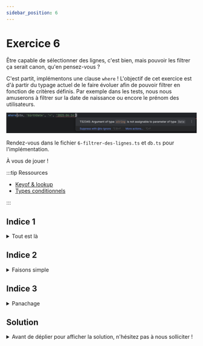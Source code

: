 ```yaml
---
sidebar_position: 6
---
```


# Exercice 6

Être capable de sélectionner des lignes, c'est bien, mais pouvoir les filtrer ça serait canon, qu'en pensez-vous ?

C'est partit, implémentons une clause `where` ! L'objectif de cet exercice est d'à partir du typage actuel de le faire évoluer afin de pouvoir filtrer en fonction de critères définis.
Par exemple dans les tests, nous nous amuserons à filtrer sur la date de naissance ou encore le prénom des utilisateurs.

![where autocomplete](img/where_autocomplete.png)

Rendez-vous dans le fichier `6-filtrer-des-lignes.ts` et `db.ts` pour l'implémentation.

À vous de jouer !

:::tip Ressources

- [Keyof & lookup](../typescript/keyof-lookup.md)
- [Types conditionnels](../typescript/conditional-types.md)

:::

## Indice 1

<details>
  <summary>Tout est là</summary>

La signature de `where` dépend du type du contexte (en l'occurrence de _sélection_ dans une _table_ d'une base de donnée arbitraire) ainsi que du nom et du type de champ (qu'on peut déduire de la _table_) sur lequel le filtre sera appliqué.

</details>

## Indice 2

<details>
  <summary>Faisons simple</summary>

Pour le moment, nous n'implémentons qu'une clause d'égalité, un type littéral devrait faire l'affaire pour l'argument `operator` !

</details>

## Indice 3

<details>
  <summary>Panachage</summary>

Au final, on va utiliser ici beaucoup de choses qu'on a déjà pu aborder : _lookup types_, mots-clé _keyof_ ou _extends_.

</details>

## Solution

<details>
  <summary>Avant de déplier pour afficher la solution, n'hésitez pas à nous solliciter ! </summary>

```ts
type FilterableContext<DB> = SelectableContext<DB> & {
  _fields: (keyof DB[keyof DB])[] | "ALL";
};

type AnyFilterableContext = FilterableContext<any>;

export const where = <
  Ctx extends FilterableContext,
  Field extends keyof Ctx["$db"][Ctx["_table"]]
>(
  ctx: Ctx,
  field: Field,
  operator: "=",
  value: Ctx["$db"][Ctx["_table"]][Field]
) => ({
  ...ctx,
  _where: {
    field,
    operator,
    value,
  },
});
```

</details>
